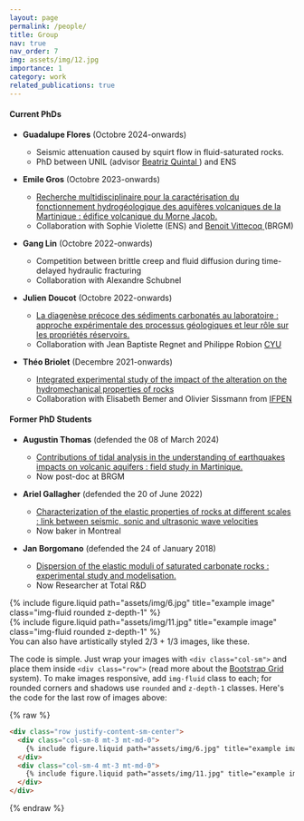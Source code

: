 ```yaml
---
layout: page
permalink: /people/
title: Group
nav: true
nav_order: 7
img: assets/img/12.jpg
importance: 1
category: work
related_publications: true
---
```

<h4>Current PhDs </h4>

* **Guadalupe Flores** (Octobre 2024-onwards)
  *  Seismic attenuation caused by squirt flow in fluid-saturated rocks. 
  *  PhD between UNIL (advisor <a href="https://rockphysics.org/en/people/coordinators/beatriz-quintal"> Beatriz Quintal </a>) and ENS 

* **Emile Gros** (Octobre 2023-onwards)
  *  <a href="https://theses.fr/s377820"> Recherche multidisciplinaire pour la caractérisation du fonctionnement hydrogéologique des aquifères volcaniques de la Martinique : édifice volcanique du Morne Jacob. </a>  
  *  Collaboration with Sophie Violette (ENS) and  <a href="https://mq.linkedin.com/in/benoit-vittecoq-brgm-martinique"> Benoit Vittecoq </a> (BRGM)

* **Gang Lin** (Octobre 2022-onwards)
  *   Competition between brittle creep and fluid diffusion during time-delayed hydraulic fracturing
  *   Collaboration with Alexandre Schubnel
 
* **Julien Doucot** (Octobre 2022-onwards)
  *   <a href="https://theses.fr/s348406"> La diagenèse précoce des sédiments carbonatés au laboratoire : approche expérimentale des processus géologiques et leur rôle sur les propriétés réservoirs. </a>
  *   Collaboration with Jean Baptiste Regnet and Philippe Robion <a href="https://gec.cyu.fr/"> CYU </a>

* **Théo Briolet** (Decembre 2021-onwards)
  *   <a href="https://theses.fr/s298987"> Integrated experimental study of the impact of the alteration on the hydromechanical properties of rocks </a>
  *   Collaboration with Elisabeth Bemer and Olivier Sissmann from <a href="https://www.ifpenergiesnouvelles.fr/">IFPEN </a>




<h4>Former PhD Students </h4>

* **Augustin Thomas** (defended the 08 of March 2024)
  *  <a href="https://theses.fr/2024UPSLE001"> Contributions of tidal analysis in the understanding of earthquakes impacts on volcanic aquifers : field study in Martinique. </a>  
  *  Now post-doc at BRGM 
 
* **Ariel Gallagher** (defended the 20 of June 2022)
  *  <a href="https://theses.fr/2022UPSLE100"> Characterization of the elastic properties of rocks at different scales : link between seismic, sonic and ultrasonic wave velocities </a>  
  *  Now baker in Montreal
 
* **Jan Borgomano** (defended the 24 of January 2018)
  *  <a href="https://theses.fr/2018PSLEE021"> Dispersion of the elastic moduli of saturated carbonate rocks : experimental study and modelisation. </a>  
  *  Now Researcher at Total R&D 



<div class="row justify-content-sm-center">
    <div class="col-sm-8 mt-3 mt-md-0">
        {% include figure.liquid path="assets/img/6.jpg" title="example image" class="img-fluid rounded z-depth-1" %}
    </div>
    <div class="col-sm-4 mt-3 mt-md-0">
        {% include figure.liquid path="assets/img/11.jpg" title="example image" class="img-fluid rounded z-depth-1" %}
    </div>
</div>
<div class="caption">
    You can also have artistically styled 2/3 + 1/3 images, like these.
</div>

The code is simple.
Just wrap your images with `<div class="col-sm">` and place them inside `<div class="row">` (read more about the <a href="https://getbootstrap.com/docs/4.4/layout/grid/">Bootstrap Grid</a> system).
To make images responsive, add `img-fluid` class to each; for rounded corners and shadows use `rounded` and `z-depth-1` classes.
Here's the code for the last row of images above:

{% raw %}

```html
<div class="row justify-content-sm-center">
  <div class="col-sm-8 mt-3 mt-md-0">
    {% include figure.liquid path="assets/img/6.jpg" title="example image" class="img-fluid rounded z-depth-1" %}
  </div>
  <div class="col-sm-4 mt-3 mt-md-0">
    {% include figure.liquid path="assets/img/11.jpg" title="example image" class="img-fluid rounded z-depth-1" %}
  </div>
</div>
```

{% endraw %}
